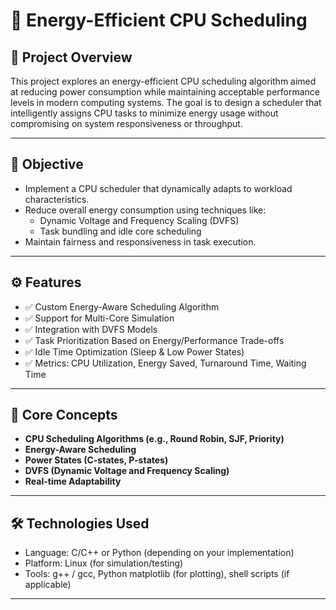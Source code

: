 # 🔋 Energy-Efficient CPU Scheduling

## 📘 Project Overview

This project explores an energy-efficient CPU scheduling algorithm aimed at reducing power consumption while maintaining acceptable performance levels in modern computing systems. The goal is to design a scheduler that intelligently assigns CPU tasks to minimize energy usage without compromising on system responsiveness or throughput.

---

## 🎯 Objective

- Implement a CPU scheduler that dynamically adapts to workload characteristics.
- Reduce overall energy consumption using techniques like:
  - Dynamic Voltage and Frequency Scaling (DVFS)
  - Task bundling and idle core scheduling
- Maintain fairness and responsiveness in task execution.

---

## ⚙️ Features

- ✅ Custom Energy-Aware Scheduling Algorithm
- ✅ Support for Multi-Core Simulation
- ✅ Integration with DVFS Models
- ✅ Task Prioritization Based on Energy/Performance Trade-offs
- ✅ Idle Time Optimization (Sleep & Low Power States)
- ✅ Metrics: CPU Utilization, Energy Saved, Turnaround Time, Waiting Time

---

## 🧠 Core Concepts

- **CPU Scheduling Algorithms (e.g., Round Robin, SJF, Priority)**
- **Energy-Aware Scheduling**
- **Power States (C-states, P-states)**
- **DVFS (Dynamic Voltage and Frequency Scaling)**
- **Real-time Adaptability**

---

## 🛠️ Technologies Used

- Language: C/C++ or Python (depending on your implementation)
- Platform: Linux (for simulation/testing)
- Tools: g++ / gcc, Python matplotlib (for plotting), shell scripts (if applicable)

---

